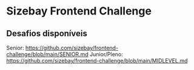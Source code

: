 # Sizebay Frontend Challenge

## Desafios disponíveis

Senior: https://github.com/sizebay/frontend-challenge/blob/main/SENIOR.md
Junior/Pleno: https://github.com/sizebay/frontend-challenge/blob/main/MIDLEVEL.md
